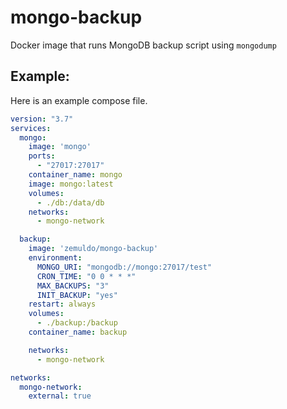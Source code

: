 # mongo-backup
Docker image that runs MongoDB backup script using `mongodump`

## Example: 

Here is an example compose file.

```yaml
version: "3.7"
services:
  mongo:
    image: 'mongo'
    ports:
      - "27017:27017"
    container_name: mongo
    image: mongo:latest
    volumes:
      - ./db:/data/db
    networks:
      - mongo-network

  backup:
    image: 'zemuldo/mongo-backup'
    environment:
      MONGO_URI: "mongodb://mongo:27017/test"
      CRON_TIME: "0 0 * * *"
      MAX_BACKUPS: "3"
      INIT_BACKUP: "yes"
    restart: always
    volumes:
      - ./backup:/backup
    container_name: backup

    networks:
      - mongo-network

networks:
  mongo-network:
    external: true
```
